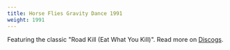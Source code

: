 ```yaml
---
title: Horse Flies Gravity Dance 1991
weight: 1991
---
```

Featuring the classic "Road Kill (Eat What You Kill)". Read
more on
[Discogs](https://www.discogs.com/Horse-Flies-The-Gravity-Dance/master/299671).
